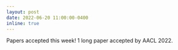 ```yaml
---
layout: post
date: 2022-06-20 11:00:00-0400
inline: true
---
```


Papers accepted this week! 1 long paper accepted by AACL 2022.